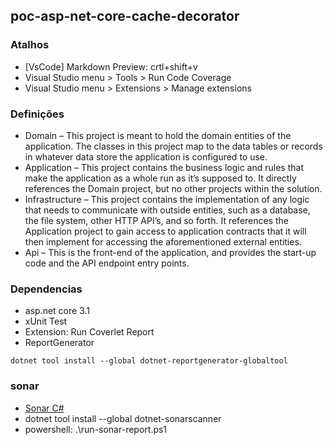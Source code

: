 ## poc-asp-net-core-cache-decorator

### Atalhos 

- [VsCode] Markdown Preview: crtl+shift+v
- Visual Studio menu > Tools > Run Code Coverage
- Visual Studio menu > Extensions > Manage extensions

### Definições
- Domain – This project is meant to hold the domain entities of the application. The classes in this project map to the data tables or records in whatever data store the application is configured to use.
- Application – This project contains the business logic and rules that make the application as a whole run as it’s supposed to. It directly references the Domain project, but no other projects within the solution.
- Infrastructure – This project contains the implementation of any logic that needs to communicate with outside entities, such as a database, the file system, other HTTP API’s, and so forth. It references the Application project to gain access to application contracts that it will then implement for accessing the aforementioned external entities.
- Api – This is the front-end of the application, and provides the start-up code and the API endpoint entry points.

### Dependencias

- asp.net core 3.1
- xUnit Test
- Extension: Run Coverlet Report
- ReportGenerator
```
dotnet tool install --global dotnet-reportgenerator-globaltool
```

### sonar

- [Sonar C#](https://docs.sonarqube.org/latest/analysis/languages/csharp/)
- dotnet tool install --global dotnet-sonarscanner
- powershell: .\run-sonar-report.ps1
